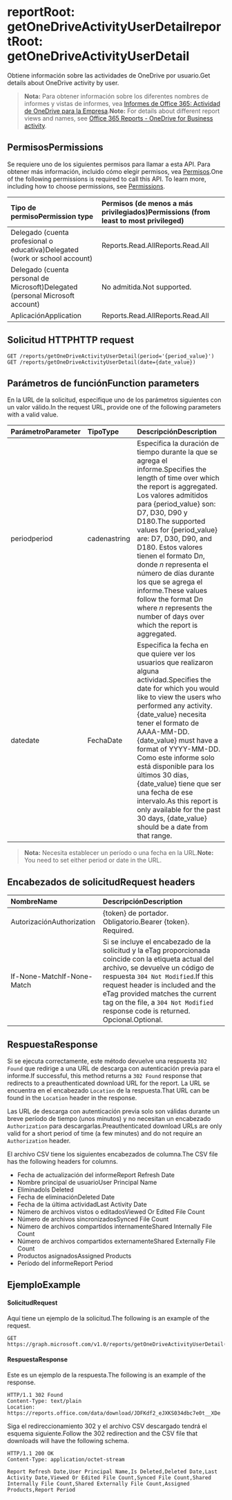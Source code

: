 # <a name="reportroot-getonedriveactivityuserdetail"></a><span data-ttu-id="9cbba-101">reportRoot: getOneDriveActivityUserDetail</span><span class="sxs-lookup"><span data-stu-id="9cbba-101">reportRoot: getOneDriveActivityUserDetail</span></span>

<span data-ttu-id="9cbba-102">Obtiene información sobre las actividades de OneDrive por usuario.</span><span class="sxs-lookup"><span data-stu-id="9cbba-102">Get details about OneDrive activity by user.</span></span>

> <span data-ttu-id="9cbba-103">**Nota:** Para obtener información sobre los diferentes nombres de informes y vistas de informes, vea [Informes de Office 365: Actividad de OneDrive para la Empresa](https://support.office.com/client/OneDrive-for-Business-user-activity-8bbe4bf8-221b-46d6-99a5-2fb3c8ef9353).</span><span class="sxs-lookup"><span data-stu-id="9cbba-103">**Note:** For details about different report views and names, see [Office 365 Reports - OneDrive for Business activity](https://support.office.com/client/OneDrive-for-Business-user-activity-8bbe4bf8-221b-46d6-99a5-2fb3c8ef9353).</span></span>

## <a name="permissions"></a><span data-ttu-id="9cbba-104">Permisos</span><span class="sxs-lookup"><span data-stu-id="9cbba-104">Permissions</span></span>

<span data-ttu-id="9cbba-p101">Se requiere uno de los siguientes permisos para llamar a esta API. Para obtener más información, incluido cómo elegir permisos, vea [Permisos](../../../concepts/permissions_reference.md).</span><span class="sxs-lookup"><span data-stu-id="9cbba-p101">One of the following permissions is required to call this API. To learn more, including how to choose permissions, see [Permissions](../../../concepts/permissions_reference.md).</span></span>

| <span data-ttu-id="9cbba-107">Tipo de permiso</span><span class="sxs-lookup"><span data-stu-id="9cbba-107">Permission type</span></span>                        | <span data-ttu-id="9cbba-108">Permisos (de menos a más privilegiados)</span><span class="sxs-lookup"><span data-stu-id="9cbba-108">Permissions (from least to most privileged)</span></span> |
| :------------------------------------- | :--------------------------------------- |
| <span data-ttu-id="9cbba-109">Delegado (cuenta profesional o educativa)</span><span class="sxs-lookup"><span data-stu-id="9cbba-109">Delegated (work or school account)</span></span>     | <span data-ttu-id="9cbba-110">Reports.Read.All</span><span class="sxs-lookup"><span data-stu-id="9cbba-110">Reports.Read.All</span></span>                         |
| <span data-ttu-id="9cbba-111">Delegado (cuenta personal de Microsoft)</span><span class="sxs-lookup"><span data-stu-id="9cbba-111">Delegated (personal Microsoft account)</span></span> | <span data-ttu-id="9cbba-112">No admitida.</span><span class="sxs-lookup"><span data-stu-id="9cbba-112">Not supported.</span></span>                           |
| <span data-ttu-id="9cbba-113">Aplicación</span><span class="sxs-lookup"><span data-stu-id="9cbba-113">Application</span></span>                            | <span data-ttu-id="9cbba-114">Reports.Read.All</span><span class="sxs-lookup"><span data-stu-id="9cbba-114">Reports.Read.All</span></span>                         |

## <a name="http-request"></a><span data-ttu-id="9cbba-115">Solicitud HTTP</span><span class="sxs-lookup"><span data-stu-id="9cbba-115">HTTP request</span></span>

<!-- { "blockType": "samples" } --> 

```http
GET /reports/getOneDriveActivityUserDetail(period='{period_value}')
GET /reports/getOneDriveActivityUserDetail(date={date_value})
```

## <a name="function-parameters"></a><span data-ttu-id="9cbba-116">Parámetros de función</span><span class="sxs-lookup"><span data-stu-id="9cbba-116">Function parameters</span></span>

<span data-ttu-id="9cbba-117">En la URL de la solicitud, especifique uno de los parámetros siguientes con un valor válido.</span><span class="sxs-lookup"><span data-stu-id="9cbba-117">In the request URL, provide one of the following parameters with a valid value.</span></span>

| <span data-ttu-id="9cbba-118">Parámetro</span><span class="sxs-lookup"><span data-stu-id="9cbba-118">Parameter</span></span> | <span data-ttu-id="9cbba-119">Tipo</span><span class="sxs-lookup"><span data-stu-id="9cbba-119">Type</span></span>   | <span data-ttu-id="9cbba-120">Descripción</span><span class="sxs-lookup"><span data-stu-id="9cbba-120">Description</span></span>                              |
| :-------- | :----- | :--------------------------------------- |
| <span data-ttu-id="9cbba-121">period</span><span class="sxs-lookup"><span data-stu-id="9cbba-121">period</span></span>    | <span data-ttu-id="9cbba-122">cadena</span><span class="sxs-lookup"><span data-stu-id="9cbba-122">string</span></span> | <span data-ttu-id="9cbba-123">Especifica la duración de tiempo durante la que se agrega el informe.</span><span class="sxs-lookup"><span data-stu-id="9cbba-123">Specifies the length of time over which the report is aggregated.</span></span> <span data-ttu-id="9cbba-124">Los valores admitidos para {period_value} son: D7, D30, D90 y D180.</span><span class="sxs-lookup"><span data-stu-id="9cbba-124">The supported values for {period_value} are: D7, D30, D90, and D180.</span></span> <span data-ttu-id="9cbba-125">Estos valores tienen el formato D*n*, donde *n* representa el número de días durante los que se agrega el informe.</span><span class="sxs-lookup"><span data-stu-id="9cbba-125">These values follow the format D*n* where *n* represents the number of days over which the report is aggregated.</span></span> |
| <span data-ttu-id="9cbba-126">date</span><span class="sxs-lookup"><span data-stu-id="9cbba-126">date</span></span>      | <span data-ttu-id="9cbba-127">Fecha</span><span class="sxs-lookup"><span data-stu-id="9cbba-127">Date</span></span>   | <span data-ttu-id="9cbba-128">Especifica la fecha en que quiere ver los usuarios que realizaron alguna actividad.</span><span class="sxs-lookup"><span data-stu-id="9cbba-128">Specifies the date for which you would like to view the users who performed any activity.</span></span> <span data-ttu-id="9cbba-129">{date_value} necesita tener el formato de AAAA-MM-DD.</span><span class="sxs-lookup"><span data-stu-id="9cbba-129">{date_value} must have a format of YYYY-MM-DD.</span></span> <span data-ttu-id="9cbba-130">Como este informe solo está disponible para los últimos 30 días, {date_value} tiene que ser una fecha de ese intervalo.</span><span class="sxs-lookup"><span data-stu-id="9cbba-130">As this report is only available for the past 30 days, {date_value} should be a date from that range.</span></span> |

> <span data-ttu-id="9cbba-131">**Nota:** Necesita establecer un período o una fecha en la URL.</span><span class="sxs-lookup"><span data-stu-id="9cbba-131">**Note:** You need to set either period or date in the URL.</span></span>

## <a name="request-headers"></a><span data-ttu-id="9cbba-132">Encabezados de solicitud</span><span class="sxs-lookup"><span data-stu-id="9cbba-132">Request headers</span></span>

| <span data-ttu-id="9cbba-133">Nombre</span><span class="sxs-lookup"><span data-stu-id="9cbba-133">Name</span></span>          | <span data-ttu-id="9cbba-134">Descripción</span><span class="sxs-lookup"><span data-stu-id="9cbba-134">Description</span></span>                              |
| :------------ | :--------------------------------------- |
| <span data-ttu-id="9cbba-135">Autorización</span><span class="sxs-lookup"><span data-stu-id="9cbba-135">Authorization</span></span> | <span data-ttu-id="9cbba-p104">{token} de portador. Obligatorio.</span><span class="sxs-lookup"><span data-stu-id="9cbba-p104">Bearer {token}. Required.</span></span>                |
| <span data-ttu-id="9cbba-138">If-None-Match</span><span class="sxs-lookup"><span data-stu-id="9cbba-138">If-None-Match</span></span> | <span data-ttu-id="9cbba-139">Si se incluye el encabezado de la solicitud y la eTag proporcionada coincide con la etiqueta actual del archivo, se devuelve un código de respuesta `304 Not Modified`.</span><span class="sxs-lookup"><span data-stu-id="9cbba-139">If this request header is included and the eTag provided matches the current tag on the file, a `304 Not Modified` response code is returned.</span></span> <span data-ttu-id="9cbba-140">Opcional.</span><span class="sxs-lookup"><span data-stu-id="9cbba-140">Optional.</span></span> |

## <a name="response"></a><span data-ttu-id="9cbba-141">Respuesta</span><span class="sxs-lookup"><span data-stu-id="9cbba-141">Response</span></span>

<span data-ttu-id="9cbba-142">Si se ejecuta correctamente, este método devuelve una respuesta `302 Found` que redirige a una URL de descarga con autenticación previa para el informe.</span><span class="sxs-lookup"><span data-stu-id="9cbba-142">If successful, this method returns a `302 Found` response that redirects to a preauthenticated download URL for the report.</span></span> <span data-ttu-id="9cbba-143">La URL se encuentra en el encabezado `Location` de la respuesta.</span><span class="sxs-lookup"><span data-stu-id="9cbba-143">That URL can be found in the `Location` header in the response.</span></span>

<span data-ttu-id="9cbba-144">Las URL de descarga con autenticación previa solo son válidas durante un breve período de tiempo (unos minutos) y no necesitan un encabezado `Authorization` para descargarlas.</span><span class="sxs-lookup"><span data-stu-id="9cbba-144">Preauthenticated download URLs are only valid for a short period of time (a few minutes) and do not require an `Authorization` header.</span></span>

<span data-ttu-id="9cbba-145">El archivo CSV tiene los siguientes encabezados de columna.</span><span class="sxs-lookup"><span data-stu-id="9cbba-145">The CSV file has the following headers for columns.</span></span>

- <span data-ttu-id="9cbba-146">Fecha de actualización del informe</span><span class="sxs-lookup"><span data-stu-id="9cbba-146">Report Refresh Date</span></span>
- <span data-ttu-id="9cbba-147">Nombre principal de usuario</span><span class="sxs-lookup"><span data-stu-id="9cbba-147">User Principal Name</span></span>
- <span data-ttu-id="9cbba-148">Eliminado</span><span class="sxs-lookup"><span data-stu-id="9cbba-148">Is Deleted</span></span>
- <span data-ttu-id="9cbba-149">Fecha de eliminación</span><span class="sxs-lookup"><span data-stu-id="9cbba-149">Deleted Date</span></span>
- <span data-ttu-id="9cbba-150">Fecha de la última actividad</span><span class="sxs-lookup"><span data-stu-id="9cbba-150">Last Activity Date</span></span>
- <span data-ttu-id="9cbba-151">Número de archivos vistos o editados</span><span class="sxs-lookup"><span data-stu-id="9cbba-151">Viewed Or Edited File Count</span></span>
- <span data-ttu-id="9cbba-152">Número de archivos sincronizados</span><span class="sxs-lookup"><span data-stu-id="9cbba-152">Synced File Count</span></span>
- <span data-ttu-id="9cbba-153">Número de archivos compartidos internamente</span><span class="sxs-lookup"><span data-stu-id="9cbba-153">Shared Internally File Count</span></span>
- <span data-ttu-id="9cbba-154">Número de archivos compartidos externamente</span><span class="sxs-lookup"><span data-stu-id="9cbba-154">Shared Externally File Count</span></span>
- <span data-ttu-id="9cbba-155">Productos asignados</span><span class="sxs-lookup"><span data-stu-id="9cbba-155">Assigned Products</span></span>
- <span data-ttu-id="9cbba-156">Período del informe</span><span class="sxs-lookup"><span data-stu-id="9cbba-156">Report Period</span></span>

## <a name="example"></a><span data-ttu-id="9cbba-157">Ejemplo</span><span class="sxs-lookup"><span data-stu-id="9cbba-157">Example</span></span>

#### <a name="request"></a><span data-ttu-id="9cbba-158">Solicitud</span><span class="sxs-lookup"><span data-stu-id="9cbba-158">Request</span></span>

<span data-ttu-id="9cbba-159">Aquí tiene un ejemplo de la solicitud.</span><span class="sxs-lookup"><span data-stu-id="9cbba-159">The following is an example of the request.</span></span>

<!--{
  "blockType": "request",
  "isComposable": true,
  "name": "reportroot_getonedriveactivityuserdetail"
}-->

```http
GET https://graph.microsoft.com/v1.0/reports/getOneDriveActivityUserDetail(period='D7')
```

#### <a name="response"></a><span data-ttu-id="9cbba-160">Respuesta</span><span class="sxs-lookup"><span data-stu-id="9cbba-160">Response</span></span>

<span data-ttu-id="9cbba-161">Este es un ejemplo de la respuesta.</span><span class="sxs-lookup"><span data-stu-id="9cbba-161">The following is an example of the response.</span></span>

<!-- {
  "blockType": "response",
  "truncated": true,
  "@odata.type": "microsoft.graph.report"
} -->

```http
HTTP/1.1 302 Found
Content-Type: text/plain
Location: https://reports.office.com/data/download/JDFKdf2_eJXKS034dbc7e0t__XDe
```

<span data-ttu-id="9cbba-162">Siga el redireccionamiento 302 y el archivo CSV descargado tendrá el esquema siguiente.</span><span class="sxs-lookup"><span data-stu-id="9cbba-162">Follow the 302 redirection and the CSV file that downloads will have the following schema.</span></span>

<!-- { "blockType": "ignored" } --> 

```http
HTTP/1.1 200 OK
Content-Type: application/octet-stream

Report Refresh Date,User Principal Name,Is Deleted,Deleted Date,Last Activity Date,Viewed Or Edited File Count,Synced File Count,Shared Internally File Count,Shared Externally File Count,Assigned Products,Report Period
```
